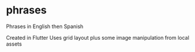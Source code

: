 # phrases

Phrases in English then Spanish

Created in Flutter
Uses grid layout plus some image manipulation from local assets
